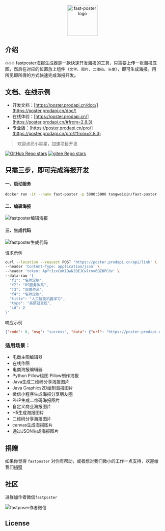 <p align="center"><a href="https://poster.prodapi.cn/doc/" target="_blank"><img width="100" src="https://poster.prodapi.cn/doc/assets/dragonfly.svg" alt="fast-poster logo"></a></p>

## 介绍

🔥🔥🔥 fastposter海报生成器是一款快速开发海报的工具，只需要上传一张海报底图，然后在对应的位置放上组件（`文字`、`图片`、`二维码`、`头像`），即可生成海报。用所见即所得的方式快速完成海报开发。

## 文档、在线示例

- 开发文档：[https://poster.prodapi.cn/doc/](https://poster.prodapi.cn/doc/)
- 在线体验：[https://poster.prodapi.cn/](https://poster.prodapi.cn/#from=2.8.3)
- 专业版：[https://poster.prodapi.cn/pro/](https://poster.prodapi.cn/pro/#from=2.8.3)

> 欢迎点亮小星星，加速项目开发

<a href="https://github.com/psoho/fast-poster" class="link github-link" target="_blank"><img alt="GitHub Repo stars" src="https://img.shields.io/github/stars/psoho/fast-poster?style=social"></a>
<a href="https://gitee.com/psoho/fast-poster" class="link gitee-link" target="_blank"><img alt="gitee Repo stars" src="https://gitee.com/psoho/fast-poster/badge/star.svg"></a>

## 只需三步，即可完成海报开发

#### 一、启动服务

```bash
docker run -it --name fast-poster -p 5000:5000 tangweixin/fast-poster
```

#### 二、编辑海报

![fastposter编辑海报](https://poster.prodapi.cn/doc/assets/image-20220407142530149.png)


#### 三、生成代码

![fastposter生成代码](https://poster.prodapi.cn/doc/assets/image-20220407142705928.png)

请求示例

```bash
curl --location --request POST 'https://poster.prodapi.cn/api/link' \
--header 'Content-Type: application/json' \
--header 'token: ApfrIzxCoK1DwNZOEJCwlrnv6QZ0PCdv' \
--data-raw '{
  "f1": "名师定制",
  "f2": "8S服务体系",
  "f3": "高端资源",
  "f4": "名师定制",
  "title": "人工智能机器学习",
  "type": "高薪就业班",
  "id": 2
}'
```

响应示例

```json
{"code": 0, "msg": "success", "data": {"url": "https://poster.prodapi.cn/v/e670a0b84209a7d9"}}
```

### 适用场景：

- 电商主图编辑器
- 在线作图
- 电商海报编辑器
- Python Pillow绘图 Pillow制作海报
- Java生成二维码分享海报图片
- Java Graphics2D绘制海报图片
- 微信小程序生成海报分享朋友圈
- PHP生成二维码海报图片
- 自定义商业海报图片
- H5生成海报图片
- 二维码分享海报图片
- canvas生成海报图片
- 通过JSON生成海报图片


[comment]: <> "### 追星之路"

[comment]: <> "[![Stargazers over time]&#40;https://starchart.cc/psoho/fast-poster.svg&#41;]&#40;https://starchart.cc/psoho/fast-poster&#41;"

## 捐赠

如果你觉得 `fastposter` 对你有帮助，或者想对我们微小的工作一点支持，欢迎给我们[捐赠](https://poster.prodapi.cn/doc/guide/donate.html)

## 社区

进群加作者微信`fastposter`

![fastposer作者微信](https://poster.prodapi.cn/doc/assets/qrcode.jpeg)

## License


